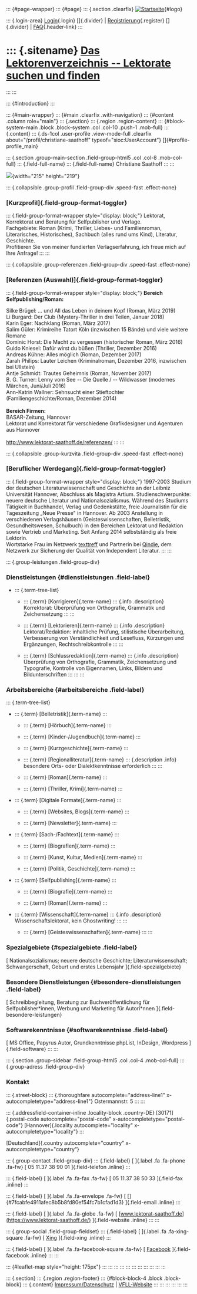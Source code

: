 ::: {#page-wrapper}
::: {#page}
::: {.section .clearfix}
[![Startseite](https://www.lektoren.de/sites/default/files/VfLL_logo.jpg)](/ "Startseite"){#logo}

::: {.login-area}
[Login](/user){.login} []{.divider} \|
[Registrierung](/user/register){.register} []{.divider} \|
[FAQ](/faq-page){.header-link}
:::

::: {.sitename}
[Das Lektorenverzeichnis -- Lektorate suchen und finden](/ "Startseite")
========================================================================
:::
:::

::: {#introduction}
:::

::: {#main-wrapper}
::: {#main .clearfix .with-navigation}
::: {#content .column role="main"}
::: {.section}
::: {.region .region-content}
::: {#block-system-main .block .block-system .col .col-10 .push-1 .mob-full}
::: {.content}
::: {.ds-1col .user-profile .view-mode-full .clearfix about="/profil/christiane-saathoff" typeof="sioc:UserAccount"}
[]{#profile-profile_main}

::: {.section .group-main-section .field-group-html5 .col .col-8 .mob-col-full}
::: {.field-full-name}
::: {.field-full-name}
Christiane Saathoff
:::
:::

![](https://www.lektoren.de/sites/default/files/styles/profile-image-full/public/users/profile_img/foto_qindie_saathoff.jpg?itok=0UWFcEXu){width="215"
height="219"}

::: {.collapsible .group-profil .field-group-div .speed-fast .effect-none}
### [Kurzprofil]{.field-group-format-toggler}

::: {.field-group-format-wrapper style="display: block;"}
Lektorat, Korrektorat und Beratung für Selfpublisher und Verlage.\
Fachgebiete: Roman (Krimi, Thriller, Liebes- und Familienroman,
Literarisches, Historisches), Sachbuch (alles rund ums Kind), Literatur,
Geschichte.\
Profitieren Sie von meiner fundierten Verlagserfahrung, ich freue mich
auf Ihre Anfrage!
:::
:::

::: {.collapsible .group-referenzen .field-group-div .speed-fast .effect-none}
### [Referenzen (Auswahl)]{.field-group-format-toggler}

::: {.field-group-format-wrapper style="display: block;"}
**Bereich Selfpublishing/Roman:**

Silke Brügel: \... und All das Leben in deinem Kopf (Roman, März 2019)\
Li Burgard: Der Club (Mystery-Thriller in drei Teilen, Januar 2018)\
Karin Eger: Nachklang (Roman, März 2017)\
Salim Güler: Krimireihe Tatort Köln (inzwischen 15 Bände) und viele
weitere Romane\
Dominic Horst: Die Macht zu vergessen (historischer Roman, März 2016)\
Guido Kniesel: Dafür wirst du büßen (Thriller, Dezember 2016)\
Andreas Kühne: Alles möglich (Roman, Dezember 2017)\
Zarah Philips: Lauter Leichen (Kriminalroman, Dezember 2016, inzwischen
bei Ullstein)\
Antje Schmidt: Trautes Geheimnis (Roman, November 2017)\
B. G. Turner: Lenny vom See -- Die Quelle / -- Wildwasser (modernes
Märchen, Juni/Juli 2016)\
Ann-Katrin Wallner: Sehnsucht einer Stieftochter
(Familiengeschichte/Roman, Dezember 2014)\
 \
**Bereich Firmen:**\
BASAR-Zeitung, Hannover\
Lektorat und Korrektorat für verschiedene Grafikdesigner und Agenturen
aus Hannover\
 \
<http://www.lektorat-saathoff.de/referenzen/>
:::
:::

::: {.collapsible .group-kurzvita .field-group-div .speed-fast .effect-none}
### [Beruflicher Werdegang]{.field-group-format-toggler}

::: {.field-group-format-wrapper style="display: block;"}
1997-2003 Studium der deutschen Literaturwissenschaft und Geschichte an
der Leibniz Universität Hannover, Abschluss als Magistra Artium.
Studienschwerpunkte: neuere deutsche Literatur und Nationalsozialismus.
Während des Studiums Tätigkeit in Buchhandel, Verlag und Gedenkstätte,
freie Journalistin für die Tageszeitung „Neue Presse" in Hannover. Ab
2003 Anstellung in verschiedenen Verlagshäusern (Geisteswissenschaften,
Belletristik, Gesundheitswesen, Schulbuch) in den Bereichen Lektorat und
Redaktion sowie Vertrieb und Marketing. Seit Anfang 2014 selbstständig
als freie Lektorin.\
Wortstarke Frau im Netzwerk
[texttreff](http://www.texttreff.de/fachfrauen2.php?bereich=f3 "texttreff")
und Partnerin bei
[Qindie](http://www.qindie.de/qindie-partner/lektorate/lektorat-saathoff-christiane-saathoff/ "Qindie - das autorenkorrektiv"),
dem Netzwerk zur Sicherung der Qualität von Independent Literatur.
:::
:::

::: {.group-leistungen .field-group-div}
### Dienstleistungen {#dienstleistungen .field-label}

-   ::: {.term-tree-list}
    -   ::: {.term}
        [Korrigieren]{.term-name}
        ::: {.info .description}
        Korrektorat: Überprüfung von Orthografie, Grammatik und
        Zeichensetzung
        :::
        :::

    -   ::: {.term}
        [Lektorieren]{.term-name}
        ::: {.info .description}
        Lektorat/Redaktion: inhaltliche Prüfung, stilistische
        Überarbeitung, Verbesserung von Verständlichkeit und Lesefluss,
        Kürzungen und Ergänzungen, Rechtschreibkontrolle
        :::
        :::

    -   ::: {.term}
        [Schlussredaktion]{.term-name}
        ::: {.info .description}
        Überprüfung von Orthografie, Grammatik, Zeichensetzung und
        Typografie, Kontrolle von Eigennamen, Links, Bildern und
        Bildunterschriften
        :::
        :::
    :::

### Arbeitsbereiche {#arbeitsbereiche .field-label}

::: {.term-tree-list}
-   ::: {.term}
    [Belletristik]{.term-name}
    :::

    -   ::: {.term}
        [Hörbuch]{.term-name}
        :::

    -   ::: {.term}
        [Kinder-/Jugendbuch]{.term-name}
        :::

    -   ::: {.term}
        [Kurzgeschichte]{.term-name}
        :::

    -   ::: {.term}
        [Regionalliteratur]{.term-name}
        ::: {.description .info}
        besondere Orts- oder Dialektkenntnisse erforderlich
        :::
        :::

    -   ::: {.term}
        [Roman]{.term-name}
        :::

    -   ::: {.term}
        [Thriller, Krimi]{.term-name}
        :::

-   ::: {.term}
    [Digitale Formate]{.term-name}
    :::

    -   ::: {.term}
        [Websites, Blogs]{.term-name}
        :::

    -   ::: {.term}
        [Newsletter]{.term-name}
        :::

-   ::: {.term}
    [Sach-/Fachtext]{.term-name}
    :::

    -   ::: {.term}
        [Biografien]{.term-name}
        :::

    -   ::: {.term}
        [Kunst, Kultur, Medien]{.term-name}
        :::

    -   ::: {.term}
        [Politik, Geschichte]{.term-name}
        :::

-   ::: {.term}
    [Selfpublishing]{.term-name}
    :::

    -   ::: {.term}
        [Biografie]{.term-name}
        :::

    -   ::: {.term}
        [Roman]{.term-name}
        :::

-   ::: {.term}
    [Wissenschaft]{.term-name}
    ::: {.info .description}
    Wissenschaftslektorat, kein Ghostwriting!
    :::
    :::

    -   ::: {.term}
        [Geisteswissenschaften]{.term-name}
        :::
:::

### Spezialgebiete {#spezialgebiete .field-label}

[ Nationalsozialismus; neuere deutsche Geschichte;
Literaturwissenschaft; Schwangerschaft, Geburt und erstes Lebensjahr
]{.field-spezialgebiete}

### Besondere Dienstleistungen {#besondere-dienstleistungen .field-label}

[ Schreibbegleitung, Beratung zur Buchveröffentlichung für
Selfpublisher\*innen, Werbung und Marketing für Autori\*nnen
]{.field-besondere-leistungen}

### Softwarekenntnisse {#softwarekenntnisse .field-label}

[ MS Office, Papyrus Autor, Grundkenntnisse phpList, InDesign, Wordpress
]{.field-software}
:::
:::

::: {.section .group-sidebar .field-group-html5 .col .col-4 .mob-col-full}
::: {.group-adress .field-group-div}
### Kontakt

::: {.street-block}
::: {.thoroughfare autocomplete="address-line1" x-autocompletetype="address-line1"}
Ostermannstr. 5
:::
:::

::: {.addressfield-container-inline .locality-block .country-DE}
[30171]{.postal-code autocomplete="postal-code"
x-autocompletetype="postal-code"} [Hannover]{.locality
autocomplete="locality" x-autocompletetype="locality"}
:::

[Deutschland]{.country autocomplete="country"
x-autocompletetype="country"}

::: {.group-contact .field-group-div}
::: {.field-label}
[ ]{.label .fa .fa-phone .fa-fw} [ 05 11.37 38 90 01 ]{.field-telefon
.inline}
:::

::: {.field-label}
[ ]{.label .fa .fa-fax .fa-fw} [ 05 11.37 38 50 33 ]{.field-fax .inline}
:::

::: {.field-label}
[ ]{.label .fa .fa-envelope .fa-fw} [
[]{#7fcabfe4911afec8b5b8fd80ef54fc7b1cfad1d3} ]{.field-email .inline}
:::

::: {.field-label}
[ ]{.label .fa .fa-globe .fa-fw} [
[www.lektorat-saathoff.de](https://www.lektorat-saathoff.de/)
]{.field-website .inline}
:::
:::

::: {.group-social .field-group-fieldset}
::: {.field-label}
[ ]{.label .fa .fa-xing-square .fa-fw} [
[Xing](https://www.xing.com/profile/Christiane_Saathoff) ]{.field-xing
.inline}
:::

::: {.field-label}
[ ]{.label .fa .fa-facebook-square .fa-fw} [
[Facebook](https://www.facebook.com/christiane.saathoff)
]{.field-facebook .inline}
:::
:::

::: {#leaflet-map style="height: 175px"}
:::
:::
:::
:::
:::
:::
:::
:::
:::
:::
:::

::: {.section}
::: {.region .region-footer}
::: {#block-block-4 .block .block-block}
::: {.content}
[Impressum/Datenschutz](/impressum) \|
[VFLL-Website](http://www.vfll.de)
:::
:::
:::
:::
:::
:::
